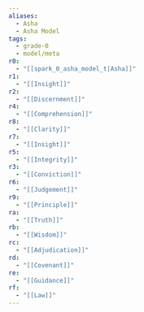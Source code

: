 ```yaml
---
aliases:
  - Asha
  - Asha Model
tags:
  - grade-0
  - model/meta
r0:
  - "[[spark_0_asha_model_t|Asha]]"
r1:
  - "[[Insight]]"
r2:
  - "[[Discernment]]"
r4:
  - "[[Comprehension]]"
r8:
  - "[[Clarity]]"
r7:
  - "[[Insight]]"
r5:
  - "[[Integrity]]"
r3:
  - "[[Conviction]]"
r6:
  - "[[Judgement]]"
r9:
  - "[[Principle]]"
ra:
  - "[[Truth]]"
rb:
  - "[[Wisdom]]"
rc:
  - "[[Adjudication]]"
rd:
  - "[[Covenant]]"
re:
  - "[[Guidance]]"
rf:
  - "[[Law]]"
---
```

